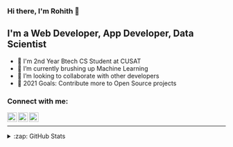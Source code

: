 ### Hi there, I'm Rohith  👋

## I'm a Web Developer, App Developer, Data Scientist

- 🔭 I'm 2nd Year Btech CS Student at CUSAT
- 🌱 I’m currently brushing up Machine Learning
- 👯 I’m looking to collaborate with other developers
- 🥅 2021 Goals: Contribute more to Open Source projects

### Connect with me:

[<img align="left" alt="codeSTACKr | Twitter" width="22px" src="https://cdn.jsdelivr.net/npm/simple-icons@v3/icons/twitter.svg" />][twitter]
[<img align="left" alt="codeSTACKr | LinkedIn" width="22px" src="https://cdn.jsdelivr.net/npm/simple-icons@v3/icons/linkedin.svg" />][linkedin]
[<img align="left" alt="codeSTACKr | Instagram" width="22px" src="https://cdn.jsdelivr.net/npm/simple-icons@v3/icons/instagram.svg" />][instagram]

<br />

---

<details>
  <summary>:zap: GitHub Stats</summary>

  <img align="left" alt="Rohith's GitHub Stats" src="https://github-readme-stats.codestackr.vercel.app/api?username=rohith_maddz&show_icons=true&hide_border=true" />

</details>

[twitter]: https://twitter.com/Rohith_maddz7
[instagram]: https://www.instagram.com/_r.ohith_/
[linkedin]: https://linkedin.com/in/rohith-c-dinesan-4b5594207